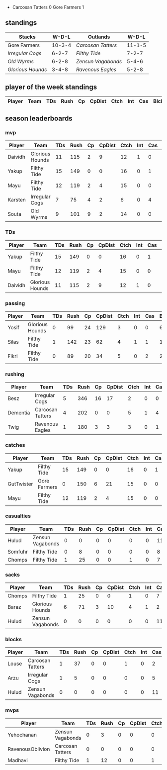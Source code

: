 * Carcosan Tatters 0 Gore Farmers 1

## standings

| Stacks | W-D-L | Outlands | W-D-L |
|-------|-----|--|--|
| Gore Farmers | 10-3-4 | *Carcosan Tatters* | 11-1-5 |
| *Irregular Cogs* | 6-2-7 | *Filthy Tide* | 7-2-7 |
| *Old Wyrms* | 6-2-8 | *Zensun Vagabonds* | 5-4-6 |
| *Glorious Hounds* | 3-4-8 | *Ravenous Eagles* | 5-2-8 |

## player of the week standings

| Player            | Team             | TDs  | Rush | Cp   | CpDist | Ctch | Int | Cas  | Blck | Sck | MVP | SPP  |
|-------------------|------------------|------|------|------|----------|---------|---|---|--------|-------|------|------|

## season leaderboards

### mvp

| Player            | Team             | TDs  | Rush | Cp   | CpDist | Ctch | Int | Cas  | Blck | Sck | MVP | SPP  |
|-------------------|------------------|------|------|------|----------|---------|---|---|--------|-------|------|------|
| Daividh | Glorious Hounds |    11 |  115 |    2 |        9 |     12 |     1 |    0 |     15 |     0 |    3 |   52 |
| Yakup   | Filthy Tide     |    15 |  149 |    0 |        0 |     16 |     0 |    1 |     10 |     1 |    0 |   47 |
| Mayu    | Filthy Tide     |    12 |  119 |    2 |        4 |     15 |     0 |    0 |     14 |     1 |    1 |   43 |
| Karsten | Irregular Cogs  |     7 |   75 |    4 |        2 |      6 |     0 |    4 |     57 |     4 |    2 |   43 |
| Souta   | Old Wyrms       |     9 |  101 |    9 |        2 |     14 |     0 |    0 |     18 |     1 |    1 |   41 |

### TDs

| Player            | Team             | TDs  | Rush | Cp   | CpDist | Ctch | Int | Cas  | Blck | Sck | MVP | SPP  |
|-------------------|------------------|------|------|------|----------|---------|---|---|--------|-------|------|------|
| Yakup   | Filthy Tide     |    15 |  149 |    0 |        0 |     16 |     0 |    1 |     10 |     1 |    0 |   47 |
| Mayu    | Filthy Tide     |    12 |  119 |    2 |        4 |     15 |     0 |    0 |     14 |     1 |    1 |   43 |
| Daividh | Glorious Hounds |    11 |  115 |    2 |        9 |     12 |     1 |    0 |     15 |     0 |    3 |   52 |

### passing

| Player            | Team             | TDs  | Rush | Cp   | CpDist | Ctch | Int | Cas  | Blck | Sck | MVP | SPP  |
|-------------------|------------------|------|------|------|----------|---------|---|---|--------|-------|------|------|
| Yosif | Glorious Hounds |     0 |   99 |   24 |      129 |      3 |     0 |    0 |      6 |     0 |    1 |   29 |
| Silas | Filthy Tide     |     1 |  142 |   23 |       62 |      4 |     1 |    1 |     15 |     2 |    1 |   35 |
| Fikri | Filthy Tide     |     0 |   89 |   20 |       34 |      5 |     0 |    2 |     21 |     0 |    2 |   34 |

### rushing

| Player            | Team             | TDs  | Rush | Cp   | CpDist | Ctch | Int | Cas  | Blck | Sck | MVP | SPP  |
|-------------------|------------------|------|------|------|----------|---------|---|---|--------|-------|------|------|
| Besz     | Irregular Cogs   |    5 |  346 |   16 |       17 |      2 |     0 |    0 |     12 |     0 |    1 |   36 |
| Dementia | Carcosan Tatters |    4 |  202 |    0 |        0 |      5 |     1 |    4 |     43 |     4 |    0 |   22 |
| Twig     | Ravenous Eagles  |    1 |  180 |    3 |        3 |      3 |     0 |    1 |     21 |     1 |    1 |   13 |


### catches

| Player            | Team             | TDs  | Rush | Cp   | CpDist | Ctch | Int | Cas  | Blck | Sck | MVP | SPP  |
|-------------------|------------------|------|------|------|----------|---------|---|---|--------|-------|------|------|
| Yakup      | Filthy Tide  |    15 |  149 |    0 |        0 |     16 |     0 |    1 |     10 |     1 |    0 |   47 |
| GutTwister | Gore Farmers |     0 |  150 |    6 |       21 |     15 |     0 |    0 |     18 |     0 |    0 |    6 |
| Mayu       | Filthy Tide  |    12 |  119 |    2 |        4 |     15 |     0 |    0 |     14 |     1 |    1 |   43 |

### casualties

| Player            | Team             | TDs  | Rush | Cp   | CpDist | Ctch | Int | Cas  | Blck | Sck | MVP | SPP  |
|-------------------|------------------|------|------|------|----------|---------|---|---|--------|-------|------|------|
| Hulud   | Zensun Vagabonds |     0 |    0 |    0 |        0 |      0 |     0 |   11 |    124 |     6 |    0 |   22 |
| Somfuhr | Filthy Tide      |     0 |    8 |    0 |        0 |      0 |     0 |    8 |    123 |     2 |    1 |   21 |
| Chomps  | Filthy Tide      |     1 |   25 |    0 |        0 |      1 |     0 |    7 |     94 |    10 |    1 |   22 |


### sacks

| Player            | Team             | TDs  | Rush | Cp   | CpDist | Ctch | Int | Cas  | Blck | Sck | MVP | SPP  |
|-------------------|------------------|------|------|------|----------|---------|---|---|--------|-------|------|------|
| Chomps | Filthy Tide      |     1 |   25 |    0 |        0 |      1 |     0 |    7 |     94 |    10 |    1 |   22 |
| Baraz  | Glorious Hounds  |     6 |   71 |    3 |       10 |      4 |     1 |    2 |     17 |    10 |    1 |   32 |
| Hulud  | Zensun Vagabonds |     0 |    0 |    0 |        0 |      0 |     0 |   11 |    124 |     6 |    0 |   22 |


### blocks

| Player            | Team             | TDs  | Rush | Cp   | CpDist | Ctch | Int | Cas  | Blck | Sck | MVP | SPP  |
|-------------------|------------------|------|------|------|----------|---------|---|---|--------|-------|------|------|
| Louse | Carcosan Tatters |     1 |   37 |    0 |        0 |      1 |     0 |    2 |    138 |     1 |    1 |   12 |
| Arzu  | Irregular Cogs   |     1 |    5 |    0 |        0 |      0 |     0 |    5 |    133 |     6 |    3 |   28 |
| Hulud | Zensun Vagabonds |     0 |    0 |    0 |        0 |      0 |     0 |   11 |    124 |     6 |    0 |   22 |


### mvps

| Player            | Team             | TDs  | Rush | Cp   | CpDist | Ctch | Int | Cas  | Blck | Sck | MVP | SPP  |
|-------------------|------------------|------|------|------|----------|---------|---|---|--------|-------|------|------|
| Yehochanan        | Zensun Vagabonds |     0 |    3 |    0 |        0 |      0 |     0 |    2 |     29 |     5 |    4 |   24 |
| RavenousOblivion | Carcosan Tatters |     0 |    0 |    0 |        0 |      0 |     0 |    3 |     78 |     0 |    4 |   26 |
| Madhavi          | Filthy Tide      |     1 |   12 |    0 |        0 |      1 |     1 |    4 |     70 |     3 |    3 |   28 |
